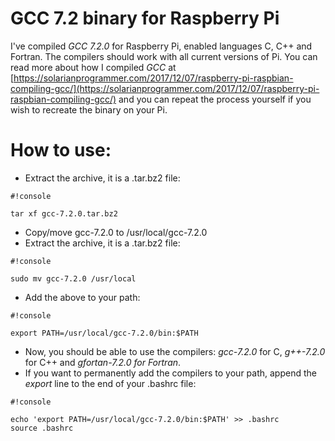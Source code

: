 # GCC 7.2 binary for Raspberry Pi #

I've compiled *GCC 7.2.0* for Raspberry Pi, enabled languages C, C++ and Fortran. The compilers should work with all current versions of Pi.
You can read more about how I compiled *GCC* at [https://solarianprogrammer.com/2017/12/07/raspberry-pi-raspbian-compiling-gcc/](https://solarianprogrammer.com/2017/12/07/raspberry-pi-raspbian-compiling-gcc/) and you can repeat the process yourself if you wish to recreate the binary on your Pi.

How to use:
===========

* Extract the archive, it is a .tar.bz2 file:
```
#!console

tar xf gcc-7.2.0.tar.bz2
```

* Copy/move gcc-7.2.0 to /usr/local/gcc-7.2.0
* Extract the archive, it is a .tar.bz2 file:
```
#!console

sudo mv gcc-7.2.0 /usr/local
```

* Add the above to your path:
```
#!console

export PATH=/usr/local/gcc-7.2.0/bin:$PATH
```

* Now, you should be able to use the compilers: *gcc-7.2.0* for C, *g++-7.2.0* for C++ and *gfortan-7.2.0 for Fortran*.
* If you want to permanently add the compilers to your path, append the *export* line to the end of your .bashrc file:
```
#!console

echo 'export PATH=/usr/local/gcc-7.2.0/bin:$PATH' >> .bashrc
source .bashrc
```
